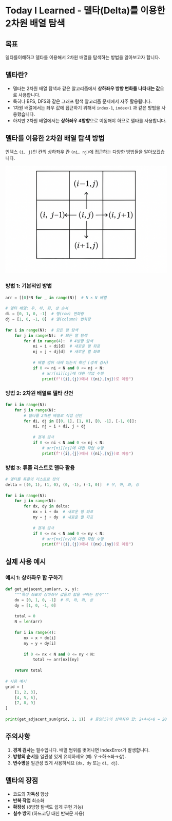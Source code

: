 # Today I Learned - 델타(Delta)를 이용한 2차원 배열 탐색

## 목표
델타를이해하고 델타를 이용해서 2차원 배열을 탐색하는 방법을 알아보고자 합니다.

## 델타란?
- 델타는 2차원 배열 탐색과 같은 알고리즘에서 **상하좌우 방향 변화를 나타내는 값**으로 사용합니다. 
- 특히나 BFS, DFS와 같은 그래프 탐색 알고리즘 문제에서 자주 활용됩니다.
- 1차원 배열에서는 좌우 값에 접근하기 위해서 `index-1`, `index+1` 과 같은 방법을 사용했습니다. 
- 하지만 2차원 배열에서는 **상하좌우 4방향**으로 이동해야 하므로 델타를 사용합니다.

## 델타를 이용한 2차원 배열 탐색 방법

인덱스 `(i, j)`인 칸의 상하좌우 칸 `(ni, nj)`에 접근하는 다양한 방법들을 알아보겠습니다.

![alt text](image-1.png)

### 방법 1: 기본적인 방법
```python
arr = [[0]*N for _ in range(N)]  # N × N 배열

# 델타 배열: 우, 하, 좌, 상 순서
di = [0, 1, 0, -1]  # 행(row) 변화량
dj = [1, 0, -1, 0]  # 열(column) 변화량

for i in range(N):  # 모든 행 탐색
    for j in range(N):  # 모든 열 탐색
        for d in range(4):  # 4방향 탐색
            ni = i + di[d]  # 새로운 행 좌표
            nj = j + dj[d]  # 새로운 열 좌표
            
            # 배열 범위 내에 있는지 확인 (경계 검사)
            if 0 <= ni < N and 0 <= nj < N:
                # arr[ni][nj]에 대한 작업 수행
                print(f"({i},{j})에서 ({ni},{nj})로 이동")
```

### 방법 2: 2차원 배열로 델타 선언
```python
for i in range(N):
    for j in range(N):
        # 델타를 2차원 배열로 직접 선언
        for di, dj in [[0, 1], [1, 0], [0, -1], [-1, 0]]:
            ni, nj = i + di, j + dj
            
            # 경계 검사
            if 0 <= ni < N and 0 <= nj < N:
                # arr[ni][nj]에 대한 작업 수행
                print(f"({i},{j})에서 ({ni},{nj})로 이동")
```

### 방법 3: 튜플 리스트로 델타 활용
```python
# 델타를 튜플의 리스트로 정의
delta = [(0, 1), (1, 0), (0, -1), (-1, 0)]  # 우, 하, 좌, 상

for i in range(N):
    for j in range(N):
        for dx, dy in delta:
            nx = i + dx  # 새로운 행 좌표
            ny = j + dy  # 새로운 열 좌표
            
            # 경계 검사
            if 0 <= nx < N and 0 <= ny < N:
                # arr[nx][ny]에 대한 작업 수행
                print(f"({i},{j})에서 ({nx},{ny})로 이동")
```



## 실제 사용 예시

### 예시 1: 상하좌우 합 구하기
```python
def get_adjacent_sum(arr, x, y):
    """특정 좌표의 상하좌우 값들의 합을 구하는 함수"""
    dx = [0, 1, 0, -1]  # 우, 하, 좌, 상
    dy = [1, 0, -1, 0]
    
    total = 0
    N = len(arr)
    
    for i in range(4):
        nx = x + dx[i]
        ny = y + dy[i]
        
        if 0 <= nx < N and 0 <= ny < N:
            total += arr[nx][ny]
    
    return total

# 사용 예시
grid = [
    [1, 2, 3],
    [4, 5, 6],
    [7, 8, 9]
]

print(get_adjacent_sum(grid, 1, 1))  # 중앙(5)의 상하좌우 합: 2+4+6+8 = 20
```

## 주의사항
1. **경계 검사**는 필수입니다. 배열 범위를 벗어나면 IndexError가 발생합니다.
2. **방향의 순서**를 일관성 있게 유지하세요 (예: 우→하→좌→상).
3. **변수명**을 일관성 있게 사용하세요 (`dx, dy` 또는 `di, dj`).

## 델타의 장점
- 코드의 **가독성** 향상
- **반복 작업** 최소화
- **확장성** (8방향 탐색도 쉽게 구현 가능)
- **실수 방지** (하드코딩 대신 반복문 사용)